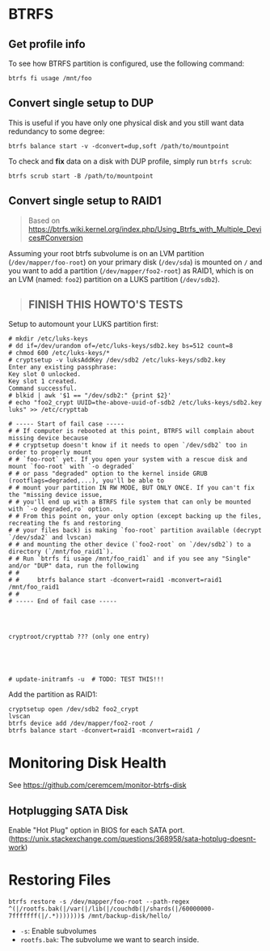 # BTRFS 
## Get profile info 

To see how BTRFS partition is configured, use the following command:

```
btrfs fi usage /mnt/foo
```

## Convert single setup to DUP 

This is useful if you have only one physical disk and you still want data redundancy to some degree:

```
btrfs balance start -v -dconvert=dup,soft /path/to/mountpoint 
```

To check and **fix** data on a disk with DUP profile, simply run `btrfs scrub`: 

```
btrfs scrub start -B /path/to/mountpoint
```

## Convert single setup to RAID1

> Based on https://btrfs.wiki.kernel.org/index.php/Using_Btrfs_with_Multiple_Devices#Conversion

Assuming your root btrfs subvolume is on an LVM partition (`/dev/mapper/foo-root`) on your primary disk (`/dev/sda`) is mounted on `/` and you want to add a partition (`/dev/mapper/foo2-root`) as RAID1, which is on an LVM (named: `foo2`) partition on a LUKS partition (`/dev/sdb2`).

> ## FINISH THIS HOWTO'S TESTS

Setup to automount your LUKS partition first:

```console
# mkdir /etc/luks-keys
# dd if=/dev/urandom of=/etc/luks-keys/sdb2.key bs=512 count=8
# chmod 600 /etc/luks-keys/*
# cryptsetup -v luksAddKey /dev/sdb2 /etc/luks-keys/sdb2.key 
Enter any existing passphrase: 
Key slot 0 unlocked.
Key slot 1 created.
Command successful.
# blkid | awk '$1 == "/dev/sdb2:" {print $2}'
# echo "foo2_crypt UUID=the-above-uuid-of-sdb2 /etc/luks-keys/sdb2.key luks" >> /etc/crypttab

# ----- Start of fail case -----
# # If computer is rebooted at this point, BTRFS will complain about missing device because 
# # cryptsetup doesn't know if it needs to open `/dev/sdb2` too in order to properly mount 
# # `foo-root` yet. If you open your system with a rescue disk and mount `foo-root` with `-o degraded`
# # or pass "degraded" option to the kernel inside GRUB (rootflags=degraded,...), you'll be able to 
# # mount your partition IN RW MODE, BUT ONLY ONCE. If you can't fix the "missing device issue, 
# # you'll end up with a BTRFS file system that can only be mounted with `-o degraded,ro` option. 
# # From this point on, your only option (except backing up the files, recreating the fs and restoring 
# # your files back) is making `foo-root` partition available (decrypt `/dev/sda2` and lvscan) 
# # and mounting the other device (`foo2-root` on `/dev/sdb2`) to a directory (`/mnt/foo_raid1`). 
# # Run `btrfs fi usage /mnt/foo_raid1` and if you see any "Single" and/or "DUP" data, run the following
# #
# #     btrfs balance start -dconvert=raid1 -mconvert=raid1 /mnt/foo_raid1
# # 
# ----- End of fail case -----




cryptroot/crypttab ??? (only one entry)





# update-initramfs -u  # TODO: TEST THIS!!!
```

Add the partition as RAID1:
```
cryptsetup open /dev/sdb2 foo2_crypt
lvscan 
btrfs device add /dev/mapper/foo2-root /
btrfs balance start -dconvert=raid1 -mconvert=raid1 /
```

# Monitoring Disk Health 

See https://github.com/ceremcem/monitor-btrfs-disk

## Hotplugging SATA Disk

Enable "Hot Plug" option in BIOS for each SATA port. (https://unix.stackexchange.com/questions/368958/sata-hotplug-doesnt-work)

# Restoring Files 

```
btrfs restore -s /dev/mapper/foo-root --path-regex ^(|/rootfs.bak(|/var(|/lib(|/couchdb(|/shards(|/60000000-7fffffff(|/.*)))))))$ /mnt/backup-disk/hello/
```

* `-s`: Enable subvolumes
* `rootfs.bak`: The subvolume we want to search inside.
